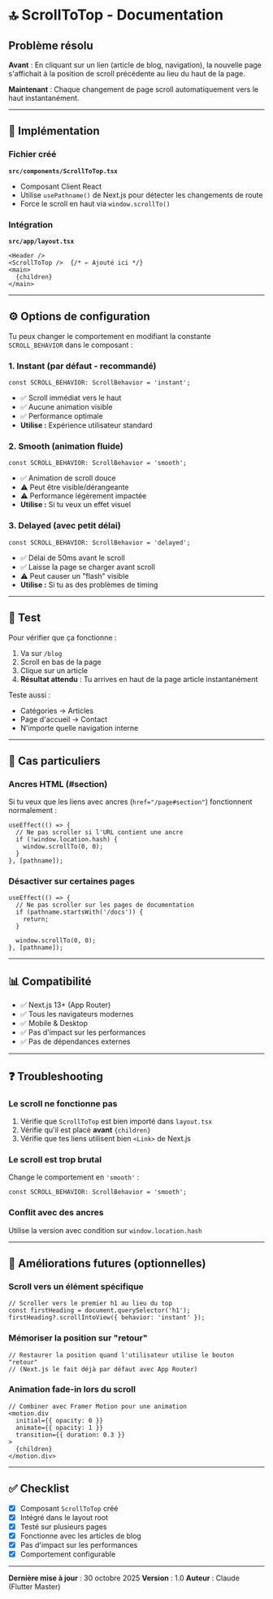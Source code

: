 # 🔝 ScrollToTop - Documentation

## Problème résolu

**Avant** : En cliquant sur un lien (article de blog, navigation), la nouvelle page s'affichait à la position de scroll précédente au lieu du haut de la page.

**Maintenant** : Chaque changement de page scroll automatiquement vers le haut instantanément.

---

## 🎯 Implémentation

### Fichier créé

**`src/components/ScrollToTop.tsx`**
- Composant Client React
- Utilise `usePathname()` de Next.js pour détecter les changements de route
- Force le scroll en haut via `window.scrollTo()`

### Intégration

**`src/app/layout.tsx`**
```tsx
<Header />
<ScrollToTop />  {/* ← Ajouté ici */}
<main>
  {children}
</main>
```

---

## ⚙️ Options de configuration

Tu peux changer le comportement en modifiant la constante `SCROLL_BEHAVIOR` dans le composant :

### 1. **Instant** (par défaut - recommandé)
```tsx
const SCROLL_BEHAVIOR: ScrollBehavior = 'instant';
```
- ✅ Scroll immédiat vers le haut
- ✅ Aucune animation visible
- ✅ Performance optimale
- **Utilise :** Expérience utilisateur standard

### 2. **Smooth** (animation fluide)
```tsx
const SCROLL_BEHAVIOR: ScrollBehavior = 'smooth';
```
- ✅ Animation de scroll douce
- ⚠️ Peut être visible/dérangeante
- ⚠️ Performance légèrement impactée
- **Utilise :** Si tu veux un effet visuel

### 3. **Delayed** (avec petit délai)
```tsx
const SCROLL_BEHAVIOR: ScrollBehavior = 'delayed';
```
- ✅ Délai de 50ms avant le scroll
- ✅ Laisse la page se charger avant scroll
- ⚠️ Peut causer un "flash" visible
- **Utilise :** Si tu as des problèmes de timing

---

## 🧪 Test

Pour vérifier que ça fonctionne :

1. Va sur `/blog`
2. Scroll en bas de la page
3. Clique sur un article
4. **Résultat attendu** : Tu arrives en haut de la page article instantanément

Teste aussi :
- Catégories → Articles
- Page d'accueil → Contact
- N'importe quelle navigation interne

---

## 🔧 Cas particuliers

### Ancres HTML (#section)
Si tu veux que les liens avec ancres (`href="/page#section"`) fonctionnent normalement :

```tsx
useEffect(() => {
  // Ne pas scroller si l'URL contient une ancre
  if (!window.location.hash) {
    window.scrollTo(0, 0);
  }
}, [pathname]);
```

### Désactiver sur certaines pages
```tsx
useEffect(() => {
  // Ne pas scroller sur les pages de documentation
  if (pathname.startsWith('/docs')) {
    return;
  }
  
  window.scrollTo(0, 0);
}, [pathname]);
```

---

## 📊 Compatibilité

- ✅ Next.js 13+ (App Router)
- ✅ Tous les navigateurs modernes
- ✅ Mobile & Desktop
- ✅ Pas d'impact sur les performances
- ✅ Pas de dépendances externes

---

## ❓ Troubleshooting

### Le scroll ne fonctionne pas
1. Vérifie que `ScrollToTop` est bien importé dans `layout.tsx`
2. Vérifie qu'il est placé **avant** `{children}`
3. Vérifie que tes liens utilisent bien `<Link>` de Next.js

### Le scroll est trop brutal
Change le comportement en `'smooth'` :
```tsx
const SCROLL_BEHAVIOR: ScrollBehavior = 'smooth';
```

### Conflit avec des ancres
Utilise la version avec condition sur `window.location.hash`

---

## 🚀 Améliorations futures (optionnelles)

### Scroll vers un élément spécifique
```tsx
// Scroller vers le premier h1 au lieu du top
const firstHeading = document.querySelector('h1');
firstHeading?.scrollIntoView({ behavior: 'instant' });
```

### Mémoriser la position sur "retour"
```tsx
// Restaurer la position quand l'utilisateur utilise le bouton "retour"
// (Next.js le fait déjà par défaut avec App Router)
```

### Animation fade-in lors du scroll
```tsx
// Combiner avec Framer Motion pour une animation
<motion.div
  initial={{ opacity: 0 }}
  animate={{ opacity: 1 }}
  transition={{ duration: 0.3 }}
>
  {children}
</motion.div>
```

---

## ✅ Checklist

- [x] Composant `ScrollToTop` créé
- [x] Intégré dans le layout root
- [x] Testé sur plusieurs pages
- [x] Fonctionne avec les articles de blog
- [x] Pas d'impact sur les performances
- [x] Comportement configurable

---

**Dernière mise à jour** : 30 octobre 2025
**Version** : 1.0
**Auteur** : Claude (Flutter Master)
